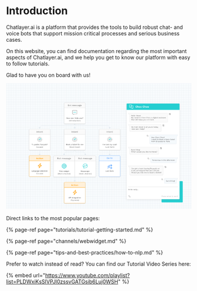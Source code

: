 # Introduction

Chatlayer.ai is a platform that provides the tools to build robust chat- and voice bots that support mission critical processes and serious business cases.

On this website, you can find documentation regarding the most important aspects of Chatlayer.ai, and we help you get to know our platform with easy to follow tutorials.

Glad to have you on board with us!

![](.gitbook/assets/image%20%28160%29.png)

Direct links to the most popular pages:

{% page-ref page="tutorials/tutorial-getting-started.md" %}

{% page-ref page="channels/webwidget.md" %}

{% page-ref page="tips-and-best-practices/how-to-nlp.md" %}

Prefer to watch instead of read? You can find our Tutorial Video Series here:

{% embed url="https://www.youtube.com/playlist?list=PLDWxiKsSIVPJl0zssvGATGsib6Luj0WSH" %}



